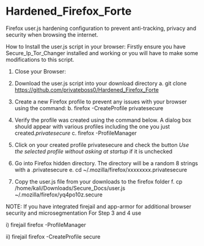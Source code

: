 # Hardened_Firefox_Forte
Firefox user.js hardening configuration to prevent anti-tracking, privacy and security when browsing the internet.

How to Install the user.js script in your browser:
Firstly ensure you have Secure_Ip_Tor_Changer installed and working or you will have to make some modifications to this script.

1) Close your Browser:

2) Download the user.js script into your download directory 
a. git clone https://github.com/privateboss0/Hardened_Firefox_Forte 

3) Create a new Firefox profile to prevent any issues with your browser using the command:
b. firefox -CreateProfile privatesecure

4) Verify the profile was created using the command below. A dialog box should appear with various profiles including the one you just created.*privatesecure*
c. firefox -ProfileManager

5) Click on your created profile privatesecure and check the button *Use the selected profile without asking at startup* if it is unchecked

6) Go into Firefox hidden directory. The directory will be a random 8 strings with a .privatesecure
e. cd ~/.mozilla/firefox/xxxxxxxx.privatesecure

7) Copy the user.js file from your downloads to the firefox folder
f. cp /home/kali/Downloads/Secure_Docs/user.js ~/.mozilla/firefox/yq4po10z.secure

NOTE: If you have integrated firejail and app-armor for additional browser security and microsegmentation For Step 3 and 4 use

i)  firejail firefox -ProfileManager

ii) firejail firefox -CreateProfile secure
